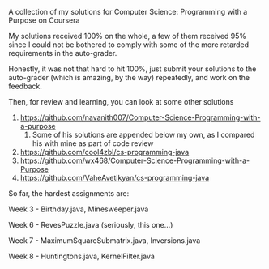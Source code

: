 A collection of my solutions for Computer Science: Programming with a Purpose on Coursera

My solutions received 100% on the whole, a few of them received 95% since I could not be bothered to comply with some of the more retarded requirements in the auto-grader.

Honestly, it was not that hard to hit 100%, just submit your solutions to the auto-grader (which is amazing, by the way) repeatedly, and work on the feedback.

Then, for review and learning, you can look at some other solutions 

1. https://github.com/navanith007/Computer-Science-Programming-with-a-purpose
   1. Some of his solutions are appended below my own, as I compared his with mine as part of code review
2. https://github.com/cool4zbl/cs-programming-java
3. https://github.com/wx468/Computer-Science-Programming-with-a-Purpose
4. https://github.com/VaheAvetikyan/cs-programming-java

So far, the hardest assignments are:

Week 3 - Birthday.java, Minesweeper.java 

Week 6 - RevesPuzzle.java (seriously, this one...)

Week 7 - MaximumSquareSubmatrix.java, Inversions.java

Week 8 - Huntingtons.java, KernelFilter.java